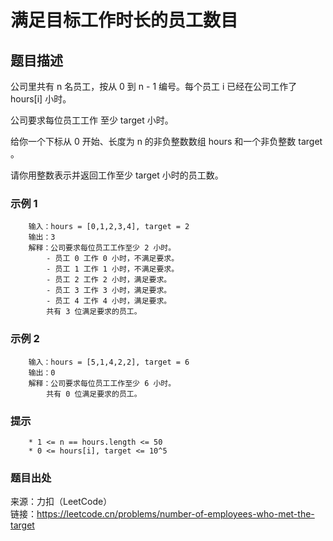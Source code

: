 # 满足目标工作时长的员工数目

## 题目描述

公司里共有 n 名员工，按从 0 到 n - 1 编号。每个员工 i 已经在公司工作了 hours[i] 小时。

公司要求每位员工工作 至少 target 小时。

给你一个下标从 0 开始、长度为 n 的非负整数数组 hours 和一个非负整数 target 。

请你用整数表示并返回工作至少 target 小时的员工数。

### 示例 1

```text
    输入：hours = [0,1,2,3,4], target = 2
    输出：3
    解释：公司要求每位员工工作至少 2 小时。
        - 员工 0 工作 0 小时，不满足要求。
        - 员工 1 工作 1 小时，不满足要求。
        - 员工 2 工作 2 小时，满足要求。
        - 员工 3 工作 3 小时，满足要求。
        - 员工 4 工作 4 小时，满足要求。
        共有 3 位满足要求的员工。
```

### 示例 2

```text
    输入：hours = [5,1,4,2,2], target = 6
    输出：0
    解释：公司要求每位员工工作至少 6 小时。
        共有 0 位满足要求的员工。
```

### 提示

```text
    * 1 <= n == hours.length <= 50
    * 0 <= hours[i], target <= 10^5
```

### 题目出处

来源：力扣（LeetCode）  
链接：<https://leetcode.cn/problems/number-of-employees-who-met-the-target>
